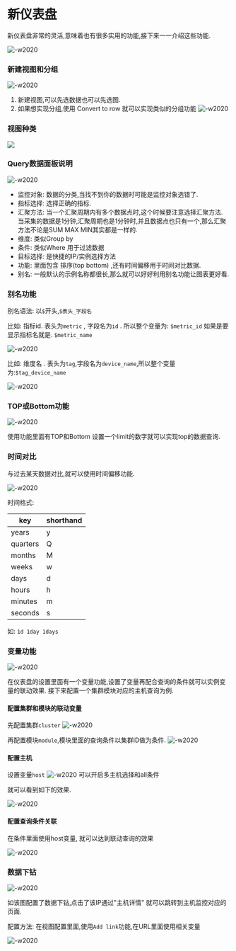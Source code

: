 # 新仪表盘

新仪表盘非常的灵活,意味着也有很多实用的功能,接下来一一介绍这些功能.

![-w2020](media/15909151125720.jpg)


### 新建视图和分组

![-w2020](media/15909151841007.jpg)

1. 新建视图,可以先选数据也可以先选图.
2. 如果想实现分组,使用 Convert to row 就可以实现类似的分组功能
![-w2020](media/15909152553607.jpg)

### 视图种类

![](media/15909152982065.jpg)

### Query数据面板说明

![-w2020](media/15909154784863.jpg)

* 监控对象: 数据的分类,当找不到你的数据时可能是监控对象选错了.
* 指标选择: 选择正确的指标.
* 汇聚方法: 当一个汇聚周期内有多个数据点时,这个时候要注意选择汇聚方法. 当采集的数据是1分钟,汇聚周期也是1分钟时,并且数据点也只有一个,那么汇聚方法不论是SUM MAX MIN其实都是一样的. 
* 维度: 类似Group by 
* 条件: 类似Where 用于过滤数据
* 目标选择: 是快捷的IP/实例选择方法
* 功能: 里面包含 排序(top bottom) ,还有时间偏移用于时间对比数据.
* 别名: 一般默认的示例名称都很长,那么就可以好好利用别名功能让图表更好看. 

### 别名功能

别名语法: 以`$`开头,`$表头_字段名`

比如: 指标id. 表头为`metric` , 字段名为`id` . 所以整个变量为: `$metric_id` 如果是要显示指标名就是.  `$metric_name`

![-w2020](media/15909158599688.jpg)

比如: 维度名 . 表头为`tag`,字段名为`device_name`,所以整个变量为:`$tag_device_name` 

![-w2020](media/15909159867716.jpg)

### TOP或Bottom功能

![-w2020](media/15909161037141.jpg)

使用功能里面有TOP和Bottom 设置一个limit的数字就可以实现top的数据查询.

### 时间对比

与过去某天数据对比,就可以使用时间偏移功能.

![-w2020](media/15909162545529.jpg)

时间格式:

| key  | shorthand | 
|---|---|
| years | y | 
| quarters | Q| 
| months | M | 
| weeks | w | 
| days | d  | 
| hours | h | 
| minutes | m | 
| seconds | s | 

如: `1d 1day 1days`


### 变量功能

![-w2020](media/15909166728713.jpg)

在仪表盘的设置里面有一个变量功能,设置了变量再配合查询的条件就可以实例变量的联动效果. 接下来配置一个集群模块对应的主机查询为例.

#### 配置集群和模块的联动变量

先配置集群`cluster`
![-w2020](media/15909167828079.jpg)

再配置模块`module`,模块里面的查询条件以集群ID做为条件.
![-w2020](media/15909168115182.jpg)

#### 配置主机

设置变量`host`
![-w2020](media/15909169050479.jpg)
可以开启多主机选择和all条件 

就可以看到如下的效果. 

![-w2020](media/15909169503835.jpg)

#### 配置查询条件关联

在条件里面使用host变量, 就可以达到联动查询的效果

![-w2020](media/15909170041853.jpg)


### 数据下钻

![-w2020](media/15909170724714.jpg)

如该图配置了数据下钻,点击了该IP通过"主机详情" 就可以跳转到主机监控对应的页面. 

配置方法: 在视图配置里面,使用`Add link`功能,在URL里面使用相关变量

![-w2020](media/15909171979647.jpg)




